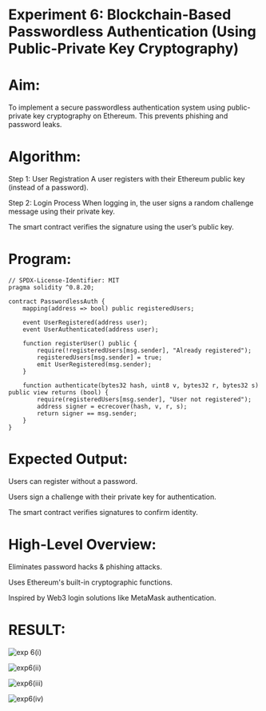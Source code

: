 # Experiment 6: Blockchain-Based Passwordless Authentication (Using Public-Private Key Cryptography)
# Aim:
To implement a secure passwordless authentication system using public-private key cryptography on Ethereum. This prevents phishing and password leaks.

# Algorithm:
Step 1: User Registration
A user registers with their Ethereum public key (instead of a password).


Step 2: Login Process
When logging in, the user signs a random challenge message using their private key.


The smart contract verifies the signature using the user’s public key.



# Program:
```
// SPDX-License-Identifier: MIT
pragma solidity ^0.8.20;

contract PasswordlessAuth {
    mapping(address => bool) public registeredUsers;

    event UserRegistered(address user);
    event UserAuthenticated(address user);

    function registerUser() public {
        require(!registeredUsers[msg.sender], "Already registered");
        registeredUsers[msg.sender] = true;
        emit UserRegistered(msg.sender);
    }

    function authenticate(bytes32 hash, uint8 v, bytes32 r, bytes32 s) public view returns (bool) {
        require(registeredUsers[msg.sender], "User not registered");
        address signer = ecrecover(hash, v, r, s);
        return signer == msg.sender;
    }
}
```

# Expected Output:
Users can register without a password.

Users sign a challenge with their private key for authentication.

The smart contract verifies signatures to confirm identity.

# High-Level Overview:
Eliminates password hacks & phishing attacks.

Uses Ethereum's built-in cryptographic functions.

Inspired by Web3 login solutions like MetaMask authentication.

# RESULT: 

![exp 6(i)](https://github.com/user-attachments/assets/23041661-3d7d-462e-8427-03254fde25d8)

![exp6(ii)](https://github.com/user-attachments/assets/9d7786c7-2762-485e-bb71-ae18d0cdefef)

![exp6(iii)](https://github.com/user-attachments/assets/2e2032a8-b75c-43ed-a9d9-9d8df22a74b7)

![exp6(iv)](https://github.com/user-attachments/assets/f78ddd13-e4bc-4b9e-a949-0d89e43b72c2)
